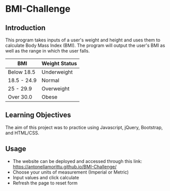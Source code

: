 # BMI-Challenge

## Introduction

This program takes inputs of a user's weight and height and uses them to calculate Body Mass Index (BMI). The program will output 
the user's BMI as well as the range in which the user falls. 

| BMI  | Weight Status |
| ------------- | ------------- |
| Below 18.5 | Underweight  |
| 18.5 - 24.9  | Normal  |
| 25 - 29.9 | Overweight  |
| Over 30.0  | Obese  |

## Learning Objectives

The aim of this project was to practice using Javascript, jQuery, Bootstrap, and HTML/CSS.

## Usage

* The website can be deployed and accessed through this link: https://antonellamorittu.github.io/BMI-Challenge/
* Choose your units of measurement (Imperial or Metric)
* Input values and click calculate
* Refresh the page to reset form
